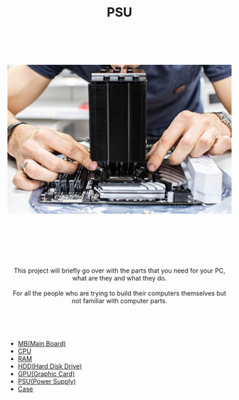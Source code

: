 <h1 align="center">PSU</h1>




<br><br><br><br><p align="center">![alt text](PCMain.jpg)</p>



<p align="center"> <br><br><br><br><br><br>This project will briefly go over with the parts that you need for your PC, what are they and what they do.<br> 
<br>For all the people who are trying to build their computers themselves but not familiar with computer parts.</p>

<br><br><br>
- [MB(Main Board)](https://github.com/jjthd/JjthdFianlProject/blob/main/MB.md)
- [CPU](https://github.com/jjthd/JjthdFianlProject/blob/main/CPU.md)
- [RAM](https://github.com/jjthd/JjthdFianlProject/blob/main/RAM.md)
- [HDD(Hard Disk Drive)](https://github.com/jjthd/JjthdFianlProject/blob/main/HDD.md)
- [GPU(Graphic Card)](https://github.com/jjthd/JjthdFianlProject/blob/main/GPU.md)
- [PSU(Power Supply)](https://github.com/jjthd/JjthdFianlProject/blob/main/PSU.md)
- [Case](https://github.com/jjthd/JjthdFianlProject/blob/main/CASE.md)


